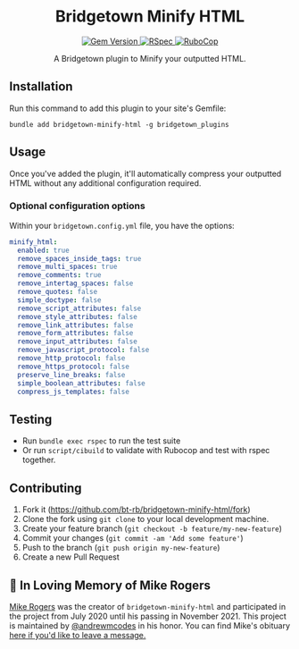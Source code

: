 <h1 align="center">
  Bridgetown Minify HTML
</h1>

<p align="center">
  <a target="_blank" rel="noopener noreferrer" href="https://badge.fury.io/rb/bridgetown-minify-html">
    <img src="https://badge.fury.io/rb/bridgetown-minify-html.svg" alt="Gem Version" style="max-width:100%;">
  </a>
  <a target="_blank" rel="noopener noreferrer" href="https://github.com/bt-rb/bridgetown-minify-html/workflows/RSpec/badge.svg">
    <img src="https://github.com/bt-rb/bridgetown-minify-html/workflows/RSpec/badge.svg" alt="RSpec" style="max-width:100%;">
  </a>
  <a target="_blank" rel="noopener noreferrer" href="https://github.com/bt-rb/bridgetown-minify-html/workflows/RuboCop/badge.svg">
    <img src="https://github.com/bt-rb/bridgetown-minify-html/workflows/RuboCop/badge.svg" alt="RuboCop" style="max-width:100%;">
  </a>
</p>

<p align="center">
  A Bridgetown plugin to Minify your outputted HTML.
</p>

## Installation

Run this command to add this plugin to your site's Gemfile:

```shell
bundle add bridgetown-minify-html -g bridgetown_plugins
```

## Usage

Once you've added the plugin, it'll automatically compress your outputted HTML without any additional configuration required.

### Optional configuration options

Within your `bridgetown.config.yml` file, you have the options:

```yml
minify_html:
  enabled: true
  remove_spaces_inside_tags: true
  remove_multi_spaces: true
  remove_comments: true
  remove_intertag_spaces: false
  remove_quotes: false
  simple_doctype: false
  remove_script_attributes: false
  remove_style_attributes: false
  remove_link_attributes: false
  remove_form_attributes: false
  remove_input_attributes: false
  remove_javascript_protocol: false
  remove_http_protocol: false
  remove_https_protocol: false
  preserve_line_breaks: false
  simple_boolean_attributes: false
  compress_js_templates: false
```

## Testing

* Run `bundle exec rspec` to run the test suite
* Or run `script/cibuild` to validate with Rubocop and test with rspec together.

## Contributing

1. Fork it (https://github.com/bt-rb/bridgetown-minify-html/fork)
2. Clone the fork using `git clone` to your local development machine.
3. Create your feature branch (`git checkout -b feature/my-new-feature`)
4. Commit your changes (`git commit -am 'Add some feature'`)
5. Push to the branch (`git push origin my-new-feature`)
6. Create a new Pull Request

## 💌 In Loving Memory of Mike Rogers

[Mike Rogers](https://github.com/MikeRogers0) was the creator of `bridgetown-minify-html` and participated in the project from July 2020 until his passing in November 2021. This project is maintained by [@andrewmcodes](https://github.com/andrewmcodes) in his honor. You can find Mike's obituary [here if you'd like to leave a message.](https://www.mykeeper.com/profile/MikeRogers/)
